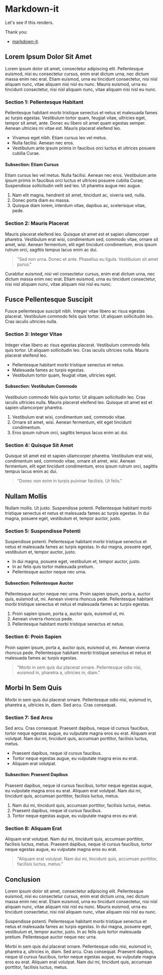 # Markdown-it

Let's see if this renders. 

Thank you:  
- [markdown-it](https://github.com/markdown-it/markdown-it).

## Lorem Ipsum Dolor Sit Amet

Lorem ipsum dolor sit amet, consectetur adipiscing elit. Pellentesque euismod, nisi eu consectetur cursus, enim erat dictum urna, nec dictum massa enim nec erat. Etiam euismod, urna eu tincidunt consectetur, nisi nisl aliquam nunc, vitae aliquam nisi nisl eu nunc. Mauris euismod, urna eu tincidunt consectetur, nisi nisl aliquam nunc, vitae aliquam nisi nisl eu nunc.

### Section 1: Pellentesque Habitant

Pellentesque habitant morbi tristique senectus et netus et malesuada fames ac turpis egestas. Vestibulum tortor quam, feugiat vitae, ultricies eget, tempor sit amet, ante. Donec eu libero sit amet quam egestas semper. Aenean ultricies mi vitae est. Mauris placerat eleifend leo.

- Vivamus eget nibh. Etiam cursus leo vel metus.
- Nulla facilisi. Aenean nec eros.
- Vestibulum ante ipsum primis in faucibus orci luctus et ultrices posuere cubilia Curae.

#### Subsection: Etiam Cursus

Etiam cursus leo vel metus. Nulla facilisi. Aenean nec eros. Vestibulum ante ipsum primis in faucibus orci luctus et ultrices posuere cubilia Curae; Suspendisse sollicitudin velit sed leo. Ut pharetra augue nec augue.

1. Nam elit magna, hendrerit sit amet, tincidunt ac, viverra sed, nulla.
2. Donec porta diam eu massa.
3. Quisque diam lorem, interdum vitae, dapibus ac, scelerisque vitae, pede.

### Section 2: Mauris Placerat

Mauris placerat eleifend leo. Quisque sit amet est et sapien ullamcorper pharetra. Vestibulum erat wisi, condimentum sed, commodo vitae, ornare sit amet, wisi. Aenean fermentum, elit eget tincidunt condimentum, eros ipsum rutrum orci, sagittis tempus lacus enim ac dui.

> "Sed non urna. Donec et ante. Phasellus eu ligula. Vestibulum sit amet purus."

Curabitur euismod, nisi vel consectetur cursus, enim erat dictum urna, nec dictum massa enim nec erat. Etiam euismod, urna eu tincidunt consectetur, nisi nisl aliquam nunc, vitae aliquam nisi nisl eu nunc.

## Fusce Pellentesque Suscipit

Fusce pellentesque suscipit nibh. Integer vitae libero ac risus egestas placerat. Vestibulum commodo felis quis tortor. Ut aliquam sollicitudin leo. Cras iaculis ultricies nulla.

### Section 3: Integer Vitae

Integer vitae libero ac risus egestas placerat. Vestibulum commodo felis quis tortor. Ut aliquam sollicitudin leo. Cras iaculis ultricies nulla. Mauris placerat eleifend leo.

- Pellentesque habitant morbi tristique senectus et netus.
- Malesuada fames ac turpis egestas.
- Vestibulum tortor quam, feugiat vitae, ultricies eget.

#### Subsection: Vestibulum Commodo

Vestibulum commodo felis quis tortor. Ut aliquam sollicitudin leo. Cras iaculis ultricies nulla. Mauris placerat eleifend leo. Quisque sit amet est et sapien ullamcorper pharetra.

1. Vestibulum erat wisi, condimentum sed, commodo vitae.
2. Ornare sit amet, wisi. Aenean fermentum, elit eget tincidunt condimentum.
3. Eros ipsum rutrum orci, sagittis tempus lacus enim ac dui.

### Section 4: Quisque Sit Amet

Quisque sit amet est et sapien ullamcorper pharetra. Vestibulum erat wisi, condimentum sed, commodo vitae, ornare sit amet, wisi. Aenean fermentum, elit eget tincidunt condimentum, eros ipsum rutrum orci, sagittis tempus lacus enim ac dui.

> "Donec non enim in turpis pulvinar facilisis. Ut felis."

## Nullam Mollis

Nullam mollis. Ut justo. Suspendisse potenti. Pellentesque habitant morbi tristique senectus et netus et malesuada fames ac turpis egestas. In dui magna, posuere eget, vestibulum et, tempor auctor, justo.

### Section 5: Suspendisse Potenti

Suspendisse potenti. Pellentesque habitant morbi tristique senectus et netus et malesuada fames ac turpis egestas. In dui magna, posuere eget, vestibulum et, tempor auctor, justo.

- In dui magna, posuere eget, vestibulum et, tempor auctor, justo.
- In ac felis quis tortor malesuada pretium.
- Pellentesque auctor neque nec urna.

#### Subsection: Pellentesque Auctor

Pellentesque auctor neque nec urna. Proin sapien ipsum, porta a, auctor quis, euismod ut, mi. Aenean viverra rhoncus pede. Pellentesque habitant morbi tristique senectus et netus et malesuada fames ac turpis egestas.

1. Proin sapien ipsum, porta a, auctor quis, euismod ut, mi.
2. Aenean viverra rhoncus pede.
3. Pellentesque habitant morbi tristique senectus et netus.

### Section 6: Proin Sapien

Proin sapien ipsum, porta a, auctor quis, euismod ut, mi. Aenean viverra rhoncus pede. Pellentesque habitant morbi tristique senectus et netus et malesuada fames ac turpis egestas.

> "Morbi in sem quis dui placerat ornare. Pellentesque odio nisi, euismod in, pharetra a, ultricies in, diam."

## Morbi In Sem Quis

Morbi in sem quis dui placerat ornare. Pellentesque odio nisi, euismod in, pharetra a, ultricies in, diam. Sed arcu. Cras consequat.

### Section 7: Sed Arcu

Sed arcu. Cras consequat. Praesent dapibus, neque id cursus faucibus, tortor neque egestas augue, eu vulputate magna eros eu erat. Aliquam erat volutpat. Nam dui mi, tincidunt quis, accumsan porttitor, facilisis luctus, metus.

- Praesent dapibus, neque id cursus faucibus.
- Tortor neque egestas augue, eu vulputate magna eros eu erat.
- Aliquam erat volutpat.

#### Subsection: Praesent Dapibus

Praesent dapibus, neque id cursus faucibus, tortor neque egestas augue, eu vulputate magna eros eu erat. Aliquam erat volutpat. Nam dui mi, tincidunt quis, accumsan porttitor, facilisis luctus, metus.

1. Nam dui mi, tincidunt quis, accumsan porttitor, facilisis luctus, metus.
2. Praesent dapibus, neque id cursus faucibus.
3. Tortor neque egestas augue, eu vulputate magna eros eu erat.

### Section 8: Aliquam Erat

Aliquam erat volutpat. Nam dui mi, tincidunt quis, accumsan porttitor, facilisis luctus, metus. Praesent dapibus, neque id cursus faucibus, tortor neque egestas augue, eu vulputate magna eros eu erat.

> "Aliquam erat volutpat. Nam dui mi, tincidunt quis, accumsan porttitor, facilisis luctus, metus."

## Conclusion

Lorem ipsum dolor sit amet, consectetur adipiscing elit. Pellentesque euismod, nisi eu consectetur cursus, enim erat dictum urna, nec dictum massa enim nec erat. Etiam euismod, urna eu tincidunt consectetur, nisi nisl aliquam nunc, vitae aliquam nisi nisl eu nunc. Mauris euismod, urna eu tincidunt consectetur, nisi nisl aliquam nunc, vitae aliquam nisi nisl eu nunc.

Suspendisse potenti. Pellentesque habitant morbi tristique senectus et netus et malesuada fames ac turpis egestas. In dui magna, posuere eget, vestibulum et, tempor auctor, justo. In ac felis quis tortor malesuada pretium. Pellentesque auctor neque nec urna.

Morbi in sem quis dui placerat ornare. Pellentesque odio nisi, euismod in, pharetra a, ultricies in, diam. Sed arcu. Cras consequat. Praesent dapibus, neque id cursus faucibus, tortor neque egestas augue, eu vulputate magna eros eu erat. Aliquam erat volutpat. Nam dui mi, tincidunt quis, accumsan porttitor, facilisis luctus, metus.
